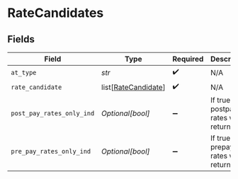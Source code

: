 # RateCandidates


## Fields

| Field                                                       | Type                                                        | Required                                                    | Description                                                 | Example                                                     |
| ----------------------------------------------------------- | ----------------------------------------------------------- | ----------------------------------------------------------- | ----------------------------------------------------------- | ----------------------------------------------------------- |
| `at_type`                                                   | *str*                                                       | :heavy_check_mark:                                          | N/A                                                         | RateCandidates                                              |
| `rate_candidate`                                            | list[[RateCandidate](../../models/shared/ratecandidate.md)] | :heavy_check_mark:                                          | N/A                                                         |                                                             |
| `post_pay_rates_only_ind`                                   | *Optional[bool]*                                            | :heavy_minus_sign:                                          | If true, only postpay rates will be returned                |                                                             |
| `pre_pay_rates_only_ind`                                    | *Optional[bool]*                                            | :heavy_minus_sign:                                          | If true, only prepay rates will be returned                 |                                                             |